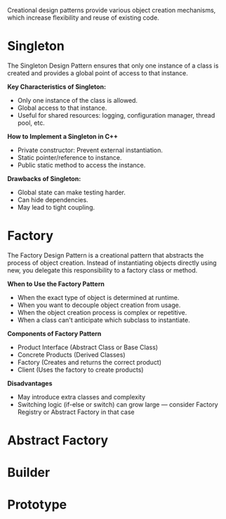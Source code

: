 Creational design patterns provide various object creation mechanisms, which increase flexibility and reuse of existing code.

# Singleton
The Singleton Design Pattern ensures that only one instance of a class is created and provides a global point of access to that instance.

**Key Characteristics of Singleton:**
- Only one instance of the class is allowed.
- Global access to that instance.
- Useful for shared resources: logging, configuration manager, thread pool, etc.

**How to Implement a Singleton in C++**
- Private constructor: Prevent external instantiation.
- Static pointer/reference to instance.
- Public static method to access the instance.

**Drawbacks of Singleton:**
- Global state can make testing harder.
- Can hide dependencies.
- May lead to tight coupling.

# Factory
The Factory Design Pattern is a creational pattern that abstracts the process of object creation. Instead of instantiating objects directly using new, you delegate this responsibility to a factory class or method.

**When to Use the Factory Pattern**
- When the exact type of object is determined at runtime.
- When you want to decouple object creation from usage.
- When the object creation process is complex or repetitive.
- When a class can't anticipate which subclass to instantiate.

**Components of Factory Pattern**
- Product Interface (Abstract Class or Base Class)
- Concrete Products (Derived Classes)
- Factory (Creates and returns the correct product)
- Client (Uses the factory to create products)

**Disadvantages**
- May introduce extra classes and complexity
- Switching logic (if-else or switch) can grow large — consider Factory Registry or Abstract Factory in that case

# Abstract Factory
# Builder
# Prototype
